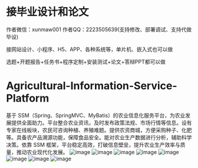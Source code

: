 # 接毕业设计和论文
作者微信：xunmaw001  作者QQ：2223505639(支持修改、部署调试、支持代做毕设)

接网站设计、小程序、H5、APP、各种系统等，单片机、嵌入式也可以做

选题+开题报告+任务书+程序定制+安装测试+论文+答辩PPT都可以做
# Agricultural-Information-Service-Platform
基于 SSM（Spring、SpringMVC、MyBatis）的农业信息化服务平台，为农业发展提供全面助力。平台整合农业资讯，及时发布政策法规、市场行情等信息。设有专家在线板块，农民可咨询种植、养殖难题。提供农资商城，方便采购种子、化肥等。具备农产品溯源功能，保障食品安全。能对农业生产数据进行分析，辅助科学决策。依靠 SSM 框架，平台稳定高效，打破信息壁垒，提升农业生产效率与质量，推动农业现代化发展。 
![image](https://github.com/user-attachments/assets/7fd74719-292a-4cf1-816f-69dc911dca0c)
![image](https://github.com/user-attachments/assets/2ac76b2c-ee4f-4770-91ac-7de1fdb92da9)
![image](https://github.com/user-attachments/assets/5bb26a91-fa7f-4d9e-b858-31781804e893)
![image](https://github.com/user-attachments/assets/bbd90a21-320a-42a8-9520-6ca600cf65ac)
![image](https://github.com/user-attachments/assets/ad25b254-e281-499d-af24-c48486dc3904)
![image](https://github.com/user-attachments/assets/f1b1da99-4eb4-42e6-b48d-692817dd0a99)
![image](https://github.com/user-attachments/assets/ef10d1b7-e058-4c44-8627-43e4110d223e)
![image](https://github.com/user-attachments/assets/638312d8-197a-4f06-bf9b-58c117428d62)
